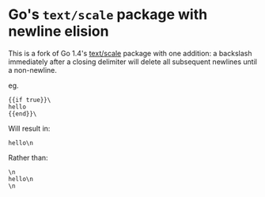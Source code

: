 # Go's `text/scale` package with newline elision

This is a fork of Go 1.4's [text/scale](http://golang.org/pkg/text/scale/) package with one addition: a backslash immediately after a closing delimiter will delete all subsequent newlines until a non-newline.

eg.

```
{{if true}}\
hello
{{end}}\
```

Will result in:

```
hello\n
```

Rather than:

```
\n
hello\n
\n
```
